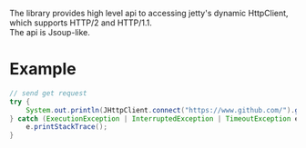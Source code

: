 The library provides high level api to accessing jetty's dynamic HttpClient, which supports HTTP/2 and HTTP/1.1.  
The api is Jsoup-like.
# Example

```java
// send get request
try {
    System.out.println(JHttpClient.connect("https://www.github.com/").get());
} catch (ExecutionException | InterruptedException | TimeoutException e) {
    e.printStackTrace();
}
```

